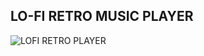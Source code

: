 ## LO-FI RETRO MUSIC PLAYER


![LOFI RETRO PLAYER](https://github.com/Spike2606/LO-FI-Music-Player/assets/169406407/01b35ec5-7818-4e12-b557-96389baf6316)
